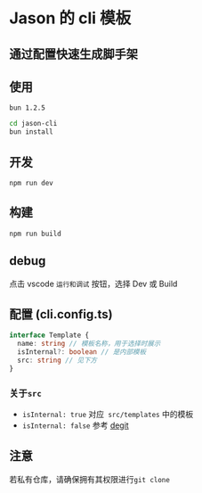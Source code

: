 # Jason 的 cli 模板

## 通过配置快速生成脚手架

## 使用

`bun 1.2.5`

```sh
cd jason-cli
bun install
```

## 开发

`npm run dev`

## 构建

`npm run build`

## debug

点击 vscode `运行和调试` 按钮，选择 Dev 或 Build

## 配置 (cli.config.ts)

```ts
interface Template {
  name: string // 模板名称，用于选择时展示
  isInternal?: boolean // 是内部模板
  src: string // 见下方
}
```

### 关于`src`

- `isInternal: true` 对应` src/templates` 中的模板
- `isInternal: false` 参考 [degit](https://www.npmjs.com/package/degit#usage)

## 注意

若私有仓库，请确保拥有其权限进行`git clone`
